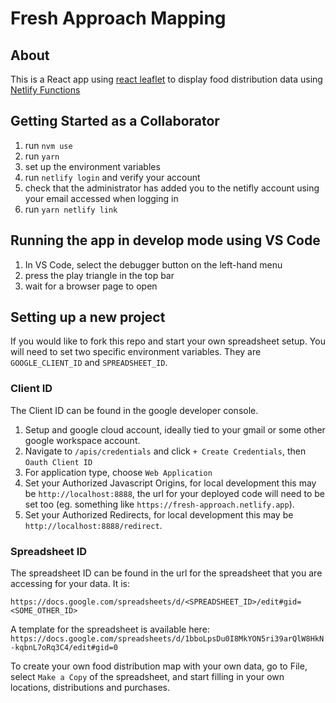 # Fresh Approach Mapping

## About

This is a React app using [react leaflet](https://react-leaflet.js.org/) to display food distribution data using [Netlify Functions](https://www.netlify.com/products/functions/)

## Getting Started as a Collaborator

1. run `nvm use`
2. run `yarn`
3. set up the environment variables
4. run `netlify login` and verify your account
5. check that the administrator has added you to the netifly account using your email accessed when logging in
6. run `yarn netlify link`

## Running the app in develop mode using VS Code

1. In VS Code, select the debugger button on the left-hand menu
2. press the play triangle in the top bar
3. wait for a browser page to open

## Setting up a new project

If you would like to fork this repo and start your own spreadsheet setup. You will need to set two specific environment variables. They are `GOOGLE_CLIENT_ID` and `SPREADSHEET_ID`.

### Client ID

The Client ID can be found in the google developer console.

1. Setup and google cloud account, ideally tied to your gmail or some other google workspace account.
2. Navigate to `/apis/credentials` and click `+ Create Credentials`, then `Oauth Client ID`
3. For application type, choose `Web Application`
4. Set your Authorized Javascript Origins, for local development this may be `http://localhost:8888`, the url for your deployed code will need to be set too (eg. something like `https://fresh-approach.netlify.app`).
5. Set your Authorized Redirects, for local development this may be `http://localhost:8888/redirect`.

### Spreadsheet ID

The spreadsheet ID can be found in the url for the spreadsheet that you are accessing for your data.
It is:

```
https://docs.google.com/spreadsheets/d/<SPREADSHEET_ID>/edit#gid=<SOME_OTHER_ID>
```

A template for the spreadsheet is available here:
`https://docs.google.com/spreadsheets/d/1bboLpsDu0I8MkYON5ri39arQlW8HkN-kqbnL7oRq3C4/edit#gid=0`

To create your own food distribution map with your own data, go to File, select `Make a Copy` of the spreadsheet, and start filling in your own locations, distributions and purchases.
